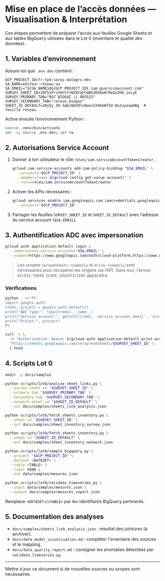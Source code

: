 # Mise en place de l’accès données — Visualisation & Interprétation

Ces étapes permettent de préparer l’accès aux feuilles Google Sheets et aux tables BigQuery utilisées dans le Lot 0 (inventaire et qualité des données).

## 1. Variables d’environnement
Assure-toi que `.env.dev` contient :

```env
GCP_PROJECT_ID=fr-tpd-sarpi-datagrs-dev
SA_NAME=editeur-reseau-sa
SA_EMAIL="${SA_NAME}@${GCP_PROJECT_ID}.iam.gserviceaccount.com"
SURVEY_SHEET_ID=1Nf5zPrzV6nlYrWI8tqFCmBG3RX8w8rReQxZH8_sncyE
SURVEY_PRIMARY_TAB="R&T BIOGAZ || 965523"
SURVEY_SECONDARY_TAB="releve_biogaz"
SHEET_ID_DEFAULT=10y5y_3H-3qKzQmY8lx9wevIXXbkWfIU-Qx2uyaaw6Bg  # feuille réseau
```

Active ensuite l’environnement Python :
```bash
source .venv/bin/activate
set -a; source .env.dev; set +a
```

## 2. Autorisations Service Account
1. Donner à ton utilisateur le rôle `roles/iam.serviceAccountTokenCreator` :
   ```bash
   gcloud iam service-accounts add-iam-policy-binding "$SA_EMAIL" \
     --project="$GCP_PROJECT_ID" \
     --member="user:$(gcloud config get-value account)" \
     --role=roles/iam.serviceAccountTokenCreator
   ```
2. Activer les APIs nécessaires :
   ```bash
   gcloud services enable iam.googleapis.com iamcredentials.googleapis.com sheets.googleapis.com drive.googleapis.com \
     --project="$GCP_PROJECT_ID"
   ```
3. Partager les feuilles `SURVEY_SHEET_ID` et `SHEET_ID_DEFAULT` avec l’adresse du service account (`$SA_EMAIL`).

## 3. Authentification ADC avec impersonation

```bash
gcloud auth application-default login \
  --impersonate-service-account="$SA_EMAIL" \
  --scopes=https://www.googleapis.com/auth/cloud-platform,https://www.googleapis.com/auth/spreadsheets.readonly,https://www.googleapis.com/auth/drive.readonly
```

> Les scopes `spreadsheets.readonly` et `drive.readonly` sont nécessaires pour récupérer les onglets via l’API. Sans eux, l’erreur `ACCESS_TOKEN_SCOPE_INSUFFICIENT` apparaîtra.

### Vérifications
```bash
python - <<'PY'
import google.auth
creds, project = google.auth.default()
print("ADC type:", type(creds).__name__)
print("Service account:", getattr(creds, 'service_account_email', 'n/a'))
print("Projet:", project)
PY

curl -s \
  -H "Authorization: Bearer $(gcloud auth application-default print-access-token)" \
  "https://sheets.googleapis.com/v4/spreadsheets/$SURVEY_SHEET_ID" \
  | head
```

## 4. Scripts Lot 0
```bash
mkdir -p docs/samples

python scripts/lot0/analyze_sheet_links.py \
  --survey-sheet-id "$SURVEY_SHEET_ID" \
  --primary-tab "$SURVEY_PRIMARY_TAB" \
  --secondary-tab "$SURVEY_SECONDARY_TAB" \
  --network-sheet-id "$SHEET_ID_DEFAULT" \
  --out docs/samples/sheets_link_analysis.json

python scripts/lot0/fetch_sheets_inventory.py \
  --sheet-id "$SURVEY_SHEET_ID" \
  --out docs/samples/sheet_inventory_survey.json

python scripts/lot0/fetch_sheets_inventory.py \
  --sheet-id "$SHEET_ID_DEFAULT" \
  --out docs/samples/sheet_inventory_network.json

python scripts/lot0/sample_bigquery.py \
  --project "$GCP_PROJECT_ID" \
  --dataset <DATASET> \
  --table <TABLE> \
  --limit 5000 \
  --out data/samples/mesures.json

python scripts/lot0/validate_timeseries.py \
  --input data/samples/mesures.json \
  --output docs/samples/mesures_report.json
```
Remplace `<DATASET>`/`<TABLE>` par les identifiants BigQuery pertinents.

## 5. Documentation des analyses
- `docs/samples/sheets_link_analysis.json` : résultat des jointures (à archiver).
- `docs/data_model_visualisation.md` : compléter l’inventaire des sources et le mapping.
- `docs/data_quality_report.md` : consigner les anomalies détectées par `validate_timeseries.py`.

---
Mettre à jour ce document si de nouvelles sources ou scopes sont nécessaires.
